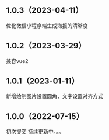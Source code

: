## 1.0.3（2023-04-11）
优化微信小程序端生成海报的清晰度
## 1.0.2（2023-03-29）
兼容vue2
## 1.0.1（2023-01-11）
新增绘制图片设置圆角，文字设置对齐方式
## 1.0.0（2022-07-15）
初次提交 持续更新中。。。
